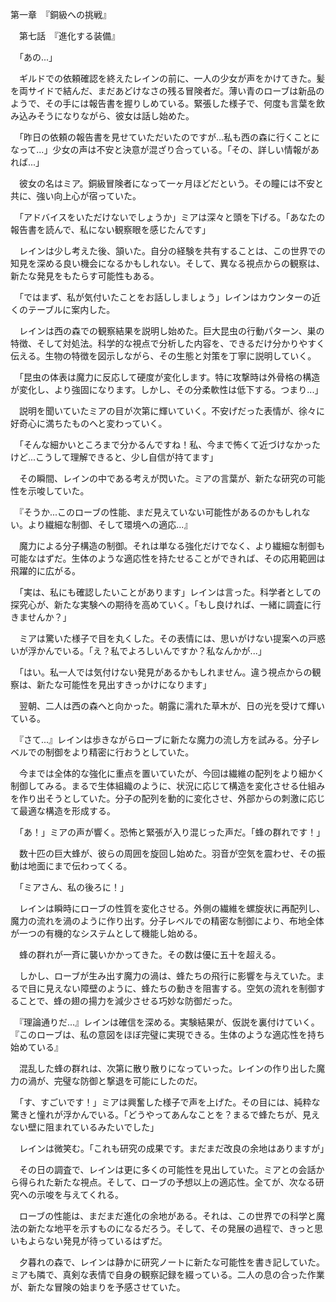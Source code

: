 第一章　『銅級への挑戦』

　第七話　『進化する装備』

　「あの...」

　ギルドでの依頼確認を終えたレインの前に、一人の少女が声をかけてきた。髪を両サイドで結んだ、まだあどけなさの残る冒険者だ。薄い青のローブは新品のようで、その手には報告書を握りしめている。緊張した様子で、何度も言葉を飲み込みそうになりながら、彼女は話し始めた。

　「昨日の依頼の報告書を見せていただいたのですが...私も西の森に行くことになって...」少女の声は不安と決意が混ざり合っている。「その、詳しい情報があれば...」

　彼女の名はミア。銅級冒険者になって一ヶ月ほどだという。その瞳には不安と共に、強い向上心が宿っていた。

　「アドバイスをいただけないでしょうか」ミアは深々と頭を下げる。「あなたの報告書を読んで、私にない観察眼を感じたんです」

　レインは少し考えた後、頷いた。自分の経験を共有することは、この世界での知見を深める良い機会になるかもしれない。そして、異なる視点からの観察は、新たな発見をもたらす可能性もある。

　「ではまず、私が気付いたことをお話ししましょう」レインはカウンターの近くのテーブルに案内した。

　レインは西の森での観察結果を説明し始めた。巨大昆虫の行動パターン、巣の特徴、そして対処法。科学的な視点で分析した内容を、できるだけ分かりやすく伝える。生物の特徴を図示しながら、その生態と対策を丁寧に説明していく。

　「昆虫の体表は魔力に反応して硬度が変化します。特に攻撃時は外骨格の構造が変化し、より強固になります。しかし、その分柔軟性は低下する。つまり...」

　説明を聞いていたミアの目が次第に輝いていく。不安げだった表情が、徐々に好奇心に満ちたものへと変わっていく。

　「そんな細かいところまで分かるんですね！私、今まで怖くて近づけなかったけど...こうして理解できると、少し自信が持てます」

　その瞬間、レインの中である考えが閃いた。ミアの言葉が、新たな研究の可能性を示唆していた。

　『そうか...このローブの性能、まだ見えていない可能性があるのかもしれない。より繊細な制御、そして環境への適応...』

　魔力による分子構造の制御。それは単なる強化だけでなく、より繊細な制御も可能なはずだ。生体のような適応性を持たせることができれば、その応用範囲は飛躍的に広がる。

　「実は、私にも確認したいことがあります」レインは言った。科学者としての探究心が、新たな実験への期待を高めていく。「もし良ければ、一緒に調査に行きませんか？」

　ミアは驚いた様子で目を丸くした。その表情には、思いがけない提案への戸惑いが浮かんでいる。「え？私でよろしいんですか？私なんかが...」

　「はい。私一人では気付けない発見があるかもしれません。違う視点からの観察は、新たな可能性を見出すきっかけになります」

　翌朝、二人は西の森へと向かった。朝露に濡れた草木が、日の光を受けて輝いている。

　『さて...』レインは歩きながらローブに新たな魔力の流し方を試みる。分子レベルでの制御をより精密に行おうとしていた。

　今までは全体的な強化に重点を置いていたが、今回は繊維の配列をより細かく制御してみる。まるで生体組織のように、状況に応じて構造を変化させる仕組みを作り出そうとしていた。分子の配列を動的に変化させ、外部からの刺激に応じて最適な構造を形成する。

　「あ！」ミアの声が響く。恐怖と緊張が入り混じった声だ。「蜂の群れです！」

　数十匹の巨大蜂が、彼らの周囲を旋回し始めた。羽音が空気を震わせ、その振動は地面にまで伝わってくる。

　「ミアさん、私の後ろに！」

　レインは瞬時にローブの性質を変化させる。外側の繊維を螺旋状に再配列し、魔力の流れを渦のように作り出す。分子レベルでの精密な制御により、布地全体が一つの有機的なシステムとして機能し始める。

　蜂の群れが一斉に襲いかかってきた。その数は優に五十を超える。

　しかし、ローブが生み出す魔力の渦は、蜂たちの飛行に影響を与えていた。まるで目に見えない障壁のように、蜂たちの動きを阻害する。空気の流れを制御することで、蜂の翅の揚力を減少させる巧妙な防御だった。

　『理論通りだ...』レインは確信を深める。実験結果が、仮説を裏付けていく。『このローブは、私の意図をほぼ完璧に実現できる。生体のような適応性を持ち始めている』

　混乱した蜂の群れは、次第に散り散りになっていった。レインの作り出した魔力の渦が、完璧な防御と撃退を可能にしたのだ。

　「す、すごいです！」ミアは興奮した様子で声を上げた。その目には、純粋な驚きと憧れが浮かんでいる。「どうやってあんなことを？まるで蜂たちが、見えない壁に阻まれているみたいでした」

　レインは微笑む。「これも研究の成果です。まだまだ改良の余地はありますが」

　その日の調査で、レインは更に多くの可能性を見出していた。ミアとの会話から得られた新たな視点。そして、ローブの予想以上の適応性。全てが、次なる研究への示唆を与えてくれる。

　ローブの性能は、まだまだ進化の余地がある。それは、この世界での科学と魔法の新たな地平を示すものになるだろう。そして、その発展の過程で、きっと思いもよらない発見が待っているはずだ。

　夕暮れの森で、レインは静かに研究ノートに新たな可能性を書き記していた。ミアも隣で、真剣な表情で自身の観察記録を綴っている。二人の息の合った作業が、新たな冒険の始まりを予感させていた。